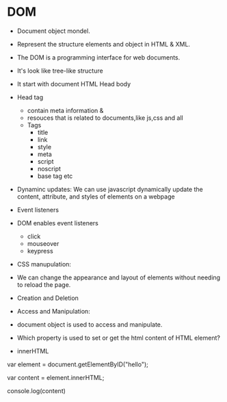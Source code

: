 # DOM
* Document object mondel.
* Represent the structure elements and object in HTML & XML.
* The DOM is a programming interface for web documents.
* It's look like tree-like structure
* It start with
document
HTML Head body
* Head tag 
    - contain meta information &
    - resouces that is related to documents,like js,css and all
    - Tags
        - title
        - link
        - style
        - meta 
        - script
        - noscript
        - base tag etc

* Dynaminc updates:
We can use javascript dynamically  update the content, attribute,
and styles of elements on a webpage

* Event listeners
* DOM enables event listeners
    - click
    - mouseover
    - keypress

* CSS manupulation:
- We can change the appearance and layout of elements without needing
to reload the page.

* Creation and Deletion

* Access and Manipulation:
- document object  is used to access and manipulate.



* Which property is used to set or get the html content of HTML element?
- innerHTML 

var element = document.getElementByID("hello");

var content = element.innerHTML;

console.log(content)


